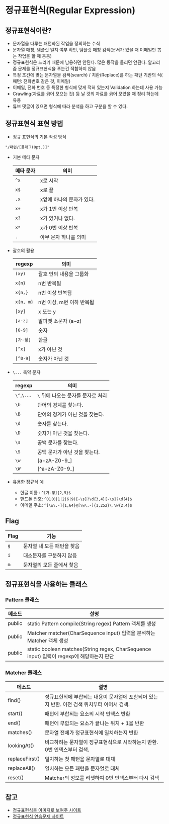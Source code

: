 # 정규표현식(Regular Expression)
## 정규표현식이란?
* 문자열을 다루는 패턴화된 작업을 정의하는 수식
* 문자열 매칭, 템플릿 일치 여부 확인, 템플릿 매칭 검색(문서가 있을 때 이메일만 뽑는 작업을 할 때 등등)
* 정규표현식은 느리기 때문에 남용하면 안된다. 많은 동작을 돌리면 안된다. 알고리즘 문제를 정규표현식을 푸는건 적합하지 않음
* 특정 조건에 맞는 문자열을 검색(search) / 치환(Replace)를 하는 패턴 기반의 식( 패턴: 전화번호 같은 것, 이메일)
* 이메일, 전화 번호 등 특정한 형식에 맞게 적혀 있는지 Validation 하는데 사용 가능
* Crawling(자료를 긁어 모으는 것) 등 날 것의 자료를 긁어 모았을 때 정리 하는데 유용
* 튜브 댓글이 있으면 형식에 따라 분석을 하고 구분을 할 수 있다.

## 정규표현식 표현 방법
* 정규 표현식의 기본 작성 방식
```text
"/패턴/[플래그(Opt.)]"
```

* 기본 메타 문자

  | 메타 문자 | 의미 |
  | ------- | ---- |
  | `^x` | x로 시작 |
  | `x$` | x로 끝 |
  | `.x` | x앞에 하나의 문자가 있다. |
  | `x+` | x가 1번 이상 반복 |
  | `x?` | x가 있거나 없다. |
  | `x*` | x가 0번 이상 반복 |
  | `.` | 아무 문자 하나를 의미|
  

* 괄호의 활용

  | regexp | 의미 |
  | ------ | ---- |
  | `(xy)` | 괄호 안의 내용을 그룹화 |
  | `x{n}` | n번 반복됨 |
  | `x{n,}` | n번 이상 반복됨 |
  | `x{n, m}` |	n번 이상, m번 이하 반복됨 |
  | `[xy]` | x 또는 y |
  | `[a-z]` | 알파벳 소문자 (a~z) |
  | `[0-9]` |	숫자 |
  | `[가-힣]` | 한글 |
  | `[^x]` |	x가 아닌 것 |
  | `[^0-9]` | 숫자가 아닌 것 |

* `\...` 축약 문자

  | regexp | 의미 |
  | ------ | ---- |
  | `\^`,`\.`... | `\` 뒤에 나오는 문자를 문자로 처리 |
  | `\b` |	단어의 경계를 찾는다. |
  |`\B` | 단어의 경계가 아닌 것을 찾는다. |
  |`\d` | 숫자를 찾는다. |
  |`\D` | 숫자가 아닌 것을 찾는다. |
  |`\s` | 공백 문자를 찾는다. |
  |`\S` | 공백 문자가 아닌 것을 찾는다. |
  |`\w` |	[a-zA-Z0-9_] |
  |`\W` |	[^a-zA-Z0-9_] |

* 유용한 정규식 예
  * 한글 이름 : `^[가-힣]{2,5}$`
  * 핸드폰 번호: `^01(0|1|2|6|9)[-\s]?\d{3,4}[-\s]?\d{4}$`
  * 이메일 주소: `^[\w\.-]{1,64}@[\w\.-]{1,252}\.\w{2,4}$`

## Flag

| Flag | 기능 |
| ---- | ---- |
| `g` | 문자열 내 모든 패턴을 찾음 |
| `i` | 대소문자를 구분하지 않음 |
| `m` | 문자열의 모든 줄에서 찾음 |

## 정규표현식을 사용하는 클래스
### Pattern 클래스

| 메소드 | 설명 |
| ----- | ---- |
| public | static Pattern compile(String regex)	Pattern 객체를 생성 |
| public | Matcher matcher(CharSequence input)	입력을 분석하는 Matcher 객체 생성 |
| public | static boolean matches(String regex, CharSequence input)	입력이 regexp에 해당하는지 판단 |

### Matcher 클래스 

| 메소드 | 설명 |
| ----- | ---- |
| find() | 정규표현식에 부합되는 내용이 문자열에 포함되어 있는지 반환. 이전 검색 위치부터 이어서 검색. |
| start()| 패턴에 부합되는 요소의 시작 인덱스 반환 |
| end() | 패턴에 부합되는 요소가 끝나는 위치 + 1을 반환 |
| matches() | 문자열 전체가 정규표현식에 일치하는지 반환 |
| lookingAt() | 비교하려는 문자열이 정규표현식으로 시작하는지 반환. 0번 인덱스부터 검색. |
| replaceFirst() | 일치하는 첫 패턴을 문자열로 대체 |
| replaceAll() | 일치하는 모든 패턴을 문자열로 대체 |
| reset() |	Matcher의 정보를 리셋하여 0번 인덱스부터 다시 검색 |


## 참고
* [정규표현식을 이미지로 보여주 사이트](https://regexper.com/)
* [정규표현식 연습문제 사이트](https://regexone.com/lesson/introduction_abcs)